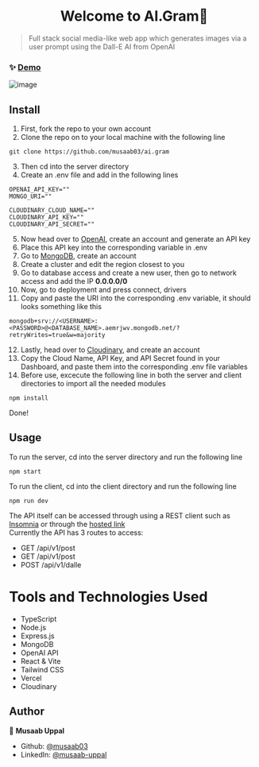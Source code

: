 <h1 align="center">Welcome to AI.Gram👋</h1>

> Full stack social media-like web app which generates images via a user prompt using the Dall-E AI from OpenAI

### ✨ [Demo](https://aigram.vercel.app/)

![image](https://github.com/musaab03/ai.gram/assets/103457332/ef96488d-7ef9-4c43-9991-4b99d442e2be)

## Install

1. First, fork the repo to your own account
2. Clone the repo on to your local machine with the following line </br>
```
git clone https://github.com/musaab03/ai.gram
```
3. Then cd into the server directory
4. Create an .env file and add in the following lines </br>
```
OPENAI_API_KEY=""
MONGO_URI=""

CLOUDINARY_CLOUD_NAME=""
CLOUDINARY_API_KEY=""
CLOUDINARY_API_SECRET=""
```
5. Now head over to [OpenAI](https://platform.openai.com/account/api-keys), create an account and generate an API key
6. Place this API key into the corresponding variable in .env
7. Go to [MongoDB](https://cloud.mongodb.com/), create an account
8. Create a cluster and edit the region closest to you
9. Go to database access and create a new user, then go to network access and add the IP <b>0.0.0.0/0</b>
10. Now, go to deployment and press connect, drivers
11. Copy and paste the URI into the corresponding .env variable, it should looks something like this </br>
```
mongodb+srv://<USERNAME>:<PASSWORD>@<DATABASE_NAME>.aemrjwv.mongodb.net/?retryWrites=true&w=majority
```
12. Lastly, head over to [Cloudinary](https://console.cloudinary.com/), and create an account
13. Copy the Cloud Name, API Key, and API Secret found in your Dashboard, and paste them into the corresponding .env file variables
14. Before use, excecute the following line in both the server and client directories to import all the needed modules </br>
```
npm install
```
   Done!

## Usage
To run the server, cd into the server directory and run the following line
```
npm start
```
To run the client, cd into the client directory and run the following line
```
npm run dev
```

The API itself can be accessed through using a REST client such as [Insomnia](https://insomnia.rest/download) or through the [hosted link](https://ai-gram-api.onrender.com/) </br>
Currently the API has 3 routes to access:
- GET /api/v1/post
- GET /api/v1/post
- POST /api/v1/dalle

# Tools and Technologies Used
- TypeScript
- Node.js
- Express.js
- MongoDB
- OpenAI API
- React & Vite
- Tailwind CSS
- Vercel
- Cloudinary

## Author

👤 **Musaab Uppal**

* Github: [@musaab03](https://github.com/musaab03)
* LinkedIn: [@musaab-uppal](https://linkedin.com/in/musaab-uppal)

